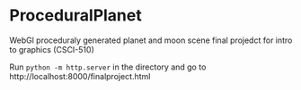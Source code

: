 # ProceduralPlanet
WebGl proceduraly generated planet and moon scene final projedct for intro to graphics (CSCI-510)

Run `python -m http.server` in the directory and go to http://localhost:8000/finalproject.html
